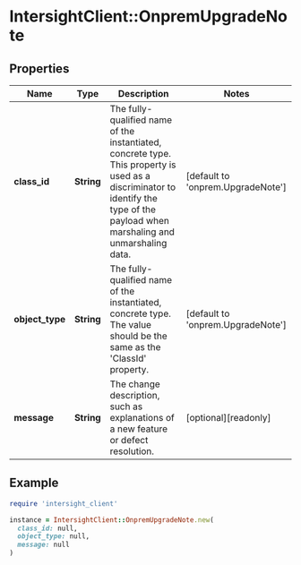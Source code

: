 # IntersightClient::OnpremUpgradeNote

## Properties

| Name | Type | Description | Notes |
| ---- | ---- | ----------- | ----- |
| **class_id** | **String** | The fully-qualified name of the instantiated, concrete type. This property is used as a discriminator to identify the type of the payload when marshaling and unmarshaling data. | [default to &#39;onprem.UpgradeNote&#39;] |
| **object_type** | **String** | The fully-qualified name of the instantiated, concrete type. The value should be the same as the &#39;ClassId&#39; property. | [default to &#39;onprem.UpgradeNote&#39;] |
| **message** | **String** | The change description, such as explanations of a new feature or defect resolution. | [optional][readonly] |

## Example

```ruby
require 'intersight_client'

instance = IntersightClient::OnpremUpgradeNote.new(
  class_id: null,
  object_type: null,
  message: null
)
```

